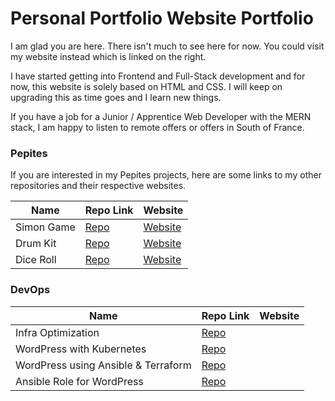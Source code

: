 # Personal Portfolio Website Portfolio

I am glad you are here. There isn't much to see here for now. You could visit my website instead which is linked on the right.

I have started getting into Frontend and Full-Stack development and for now, this website is solely based on HTML and CSS. I will keep on upgrading this as time goes and I learn new things.

If you have a job for a Junior / Apprentice Web Developer with the MERN stack, I am happy to listen to remote offers or offers in South of France.

### Pepites

If you are interested in my Pepites projects, here are some links to my other repositories and their respective websites.

| Name       | Repo Link                                        | Website                                                 |
| ---------- | ------------------------------------------------ | ------------------------------------------------------- |
| Simon Game | [Repo](https://github.com/nyukeit/js-simon-game) | [Website](https://gilded-kataifi-a4b841.netlify.app/)   |
| Drum Kit   | [Repo](https://github.com/nyukeit/js-drum-kit)   | [Website](https://mellow-sprinkles-fc02f5.netlify.app/) |
| Dice Roll  | [Repo](https://github.com/nyukeit/js-dice-roll)  | [Website](https://js-drum-kit-nyukeit.netlify.app/)     |

### DevOps

| Name                                | Repo Link                                                  | Website |
| ----------------------------------- | ---------------------------------------------------------- | ------- |
| Infra Optimization                  | [Repo](https://github.com/nyukeit/fixing-infra-op)         |         |
| WordPress with Kubernetes           | [Repo](https://github.com/nyukeit/Wordpress-K8S-NFS)       |         |
| WordPress using Ansible & Terraform | [Repo](https://github.com/nyukeit/wordpress-ansible-setup) |         |
| Ansible Role for WordPress          | [Repo](https://github.com/nyukeit/wordpress-ansible-role)  |         |



